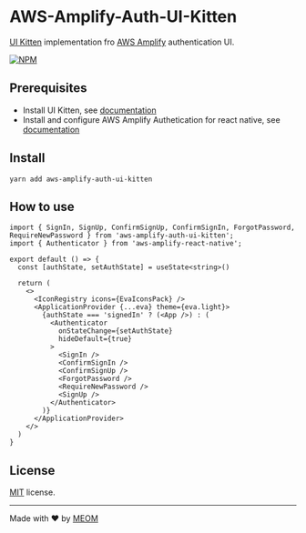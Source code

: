 # AWS-Amplify-Auth-UI-Kitten

[UI Kitten](https://github.com/akveo/react-native-ui-kitten) implementation fro [AWS Amplify](https://github.com/aws-amplify/amplify-js) authentication UI.

[![NPM](https://nodei.co/npm/aws-amplify-auth-ui-kitten.png?compact=true)](https://nodei.co/npm/aws-amplify-auth-ui-kitten/)

## Prerequisites

- Install UI Kitten, see [documentation](https://akveo.github.io/react-native-ui-kitten/docs/guides/getting-started#getting-started)
- Install and configure AWS Amplify Authetication for react native, see [documentation](https://docs.amplify.aws/start/q/integration/react-native) 

## Install

`yarn add aws-amplify-auth-ui-kitten`

## How to use

```
import { SignIn, SignUp, ConfirmSignUp, ConfirmSignIn, ForgotPassword, RequireNewPassword } from 'aws-amplify-auth-ui-kitten';
import { Authenticator } from 'aws-amplify-react-native';

export default () => {
  const [authState, setAuthState] = useState<string>()

  return (
    <>
      <IconRegistry icons={EvaIconsPack} />
      <ApplicationProvider {...eva} theme={eva.light}>
        {authState === 'signedIn' ? (<App />) : (
          <Authenticator
            onStateChange={setAuthState}
            hideDefault={true}
          >
            <SignIn />
            <ConfirmSignIn />
            <ConfirmSignUp />
            <ForgotPassword />
            <RequireNewPassword />
            <SignUp />
          </Authenticator>
        )}
      </ApplicationProvider>
    </>
  )
}
```

## License
[MIT](LICENSE) license.

---
Made with ❤️ by [MEOM](https://www.meom.fi)
